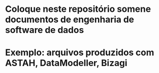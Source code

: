 # Coloque neste repositório somene documentos de engenharia de software de dados
# Exemplo: arquivos produzidos com ASTAH, DataModeller, Bizagi

